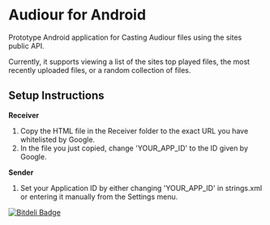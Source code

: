 Audiour for Android
===============

Prototype Android application for Casting Audiour files using the sites public API.

Currently, it supports viewing a list of the sites top played files, the most recently uploaded files, or a random collection of files.

Setup Instructions
---------------

**Receiver**

1. Copy the HTML file in the Receiver folder to the exact URL you have whitelisted by Google.
2. In the file you just copied, change 'YOUR_APP_ID' to the ID given by Google.

**Sender**

1. Set your Application ID by either changing 'YOUR_APP_ID' in strings.xml or entering it manually from the Settings menu.



[![Bitdeli Badge](https://d2weczhvl823v0.cloudfront.net/nathanjones/audiour-android/trend.png)](https://bitdeli.com/free "Bitdeli Badge")

